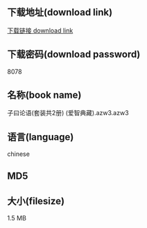 ## 下载地址(download link)
[下载链接 download link](https://tutu365.netlify.app/?s=%E5%AD%90%E6%9B%B0%E8%AE%BA%E8%AF%AD%28%E5%A5%97%E8%A3%85%E5%85%B12%E5%86%8C%29+%28%E7%88%B1%E6%99%BA%E5%85%B8%E8%97%8F%29.azw3)

## 下载密码(download password)
8078

## 名称(book name)
子曰论语(套装共2册) (爱智典藏).azw3.azw3

## 语言(language)
chinese

## MD5


## 大小(filesize)
1.5 MB
